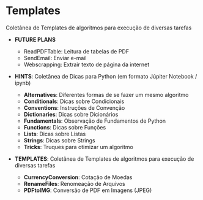 # Templates
Coletânea de Templates de algoritmos para execução de diversas tarefas

- **FUTURE PLANS**
  - ReadPDFTable: Leitura de tabelas de PDF
  - SendEmail: Enviar e-mail
  - Webscrapping: Extrair texto de página da internet

- **HINTS**: Coletânea de Dicas para Python (em formato Júpiter Notebook / ipynb)
  - **Alternatives**: Diferentes formas de se fazer um mesmo algoritmo
  - **Conditionals**: Dicas sobre Condicionais
  - **Conventions**: Instruções de Convenção
  - **Dictionaries**: Dicas sobre Dicionários
  - **Fundamentals**: Observação de Fundamentos de Python
  - **Functions**: Dicas sobre Funções
  - **Lists**: Dicas sobre Listas
  - **Strings**: Dicas sobre Strings
  - **Tricks**: Truques para otimizar um algoritmo

- **TEMPLATES**: Coletânea de Templates de algoritmos para execução de diversas tarefas
  - **CurrencyConversion**: Cotação de Moedas
  - **RenameFiles**: Renomeação de Arquivos
  - **PDFtoIMG**: Conversão de PDF em Imagens (JPEG) 
